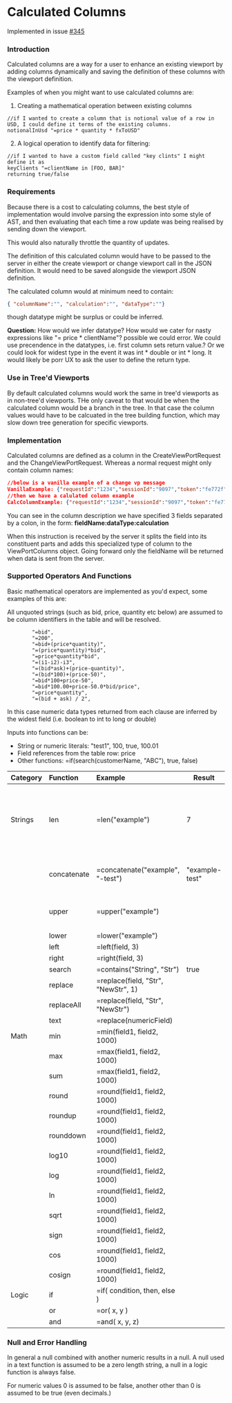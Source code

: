 # Calculated Columns

Implemented in issue [#345](https://github.com/venuu-io/vuu/issues/345)

### Introduction

Calculated columns are a way for a user to enhance an existing viewport by adding columns dynamically and saving the definition of these columns with the viewport definition. 

Examples of when you might want to use calculated columns are: 

1. Creating a mathematical operation between existing columns 
```
//if I wanted to create a column that is notional value of a row in USD, I could define it terms of the existing columns.
notionalInUsd "=price * quantity * fxToUSD"
```
2. A logical operation to identify data for filtering:

```
//if I wanted to have a custom field called "key clints" I might define it as
keyClients "=clientName in [FOO, BAR]"
returning true/false
```

### Requirements

Because there is a cost to calculating columns, the best style of implementation would involve parsing the expression 
into some style of AST, and then evaluating that each time a row update was being realised by sending down the viewport. 

This would also naturally throttle the quantity of updates.

The definition of this calculated column would have to be passed to the server in either the create viewport or change viewport 
call in the JSON definition. It would need to be saved alongside the viewport JSON definition.

The calculated column would at minimum need to contain: 
```json
{ "columnName":"", "calculation":"", "dataType":""}
```
though datatype might be surplus or could be inferred.

**Question:** How would we infer datatype? How would we cater for nasty expressions like "= price * clientName"? possible we could error. We could use 
precendence in the datatypes, i.e. first column sets return value.? Or we could look for widest type in the event it was int * double or int * long. 
It would likely be porr UX to ask the user to define the return type. 

### Use in Tree'd Viewports

By default calculated columns would work the same in tree'd viewports as in non-tree'd viewports. THe only caveat to that 
would be when the calculated column would be a branch in the tree. In that case the column values would have to be calcuated in the
tree building function, which may slow down tree generation for specific viewports. 

### Implementation

Calculated columns are defined as a column in the CreateViewPortRequest and the ChangeViewPortRequest. Whereas a normal request might only contain column names: 

```json
//below is a vanilla example of a change vp message 
VanillaExample: {"requestId":"1234","sessionId":"9097","token":"fe772f","user":"user","body":{"type":"CHANGE_VP","viewPortId":"user-d28fd","columns":["ask","askSize","bid","bidSize","close","last","open","phase","ric","scenario"],"sort":{"sortDefs":[]},"groupBy":["ric"],"filterSpec":null,"aggregations":[]},"module":"CORE"}
//then we have a calulated column example                                                                                                                                                                                                //calc'd columns 
CalcColumnExample: {"requestId":"1234","sessionId":"9097","token":"fe772f","user":"user","body":{"type":"CHANGE_VP","viewPortId":"user-d28fd","columns":["ask","askSize","bid","bidSize","close","last","open","phase","ric","scenario", "askNotional:Long:=ask*askSize", "bidNotional:Long:=bid*bidSize"],"sort":{"sortDefs":[]},"groupBy":["ric"],"filterSpec":null,"aggregations":[]},"module":"CORE"}
```
You can see in the column description we have specified 3 fields separated by a colon, in the form: **fieldName:dataType:calculation**  

When this instruction is received by the server it splits the field into its constituent parts and adds this specialized type of column to the ViewPortColumns object. Going forward only the fieldName will be returned when data is sent from the server.  

### Supported Operators And Functions

Basic mathematical operators are implemented as you'd expect, some examples of this are: 

All unquoted strings (such as bid, price, quantity etc below) are assumed to be column identifiers in the table and will be resolved.  

```
        "=bid",
        "=200",
        "=bid+(price*quantity)",
        "=(price*quantity)*bid",
        "=price*quantity*bid",
        "=(i1-i2)-i3",
        "=(bid*ask)+(price-quantity)",
        "=(bid*100)+(price-50)",
        "=bid*100+price-50",
        "=bid*100.00+price-50.0*bid/price",
        "=price*quantity",
        "=(bid + ask) / 2",
```

In this case numeric data types returned from each clause are inferred by the widest field (i.e. boolean to int to long or double)

Inputs into functions can be: 

* String or numeric literals: "test1", 100, true, 100.01
* Field references from the table row: price 
* Other functions: =if(search(customerName, "ABC"), true, false)

| Category | Function    | Example                             | Result         | Return Type                                | Notes                                                      |
|:---------|:------------|:------------------------------------|----------------|--------------------------------------------|:-----------------------------------------------------------|
| Strings  | len         | =len("example")                     | 7              | Integer                                    | if used on non string field, toString will be called first |
|          | concatenate | =concatenate("example", "-test")    | "example-test" | String - uppercase representation of field |                                                            |
|          | upper       | =upper("example")                   |                | String - uppercase representation of field |                                                            |
|          | lower       | =lower("example")                   |                |                                            |                                                            |
|          | left        | =left(field, 3)                     |                |                                            |                                                            |
|          | right       | =right(field, 3)                    |                |                                            |                                                            |
|          | search      | =contains("String", "Str")          | true           | Boolean                                    |                                                            |
|          | replace     | =replace(field, "Str", "NewStr", 1) |                |                                            |                                                            |
|          | replaceAll  | =replace(field, "Str", "NewStr")    |                |                                            |                                                            |
|          | text        | =replace(numericField)              |                |                                            |                                                            |
| Math     | min         | =min(field1, field2, 1000)          |                |                                            |                                                            |
|          | max         | =max(field1, field2, 1000)          |                |                                            |                                                            |
|          | sum         | =max(field1, field2, 1000)          |                |                                            |                                                            |
|          | round       | =round(field1, field2, 1000)        |                |                                            |                                                            |
|          | roundup     | =round(field1, field2, 1000)        |                |                                            |                                                            |
|          | rounddown   | =round(field1, field2, 1000)        |                |                                            |                                                            |
|          | log10       | =round(field1, field2, 1000)        |                |                                            |                                                            |
|          | log         | =round(field1, field2, 1000)        |                |                                            |                                                            |
|          | ln          | =round(field1, field2, 1000)        |                |                                            |                                                            |
|          | sqrt        | =round(field1, field2, 1000)        |                |                                            |                                                            |
|          | sign        | =round(field1, field2, 1000)        |                |                                            |                                                            |
|          | cos         | =round(field1, field2, 1000)        |                |                                            |                                                            |
|          | cosign      | =round(field1, field2, 1000)        |                |                                            |                                                            |
| Logic    | if          | =if( condition, then, else )        |                |                                            |                                                            |
|          | or          | =or( x, y )                         |                |                                            |                                                            |
|          | and         | =and( x, y, z)                      |                |                                            |                                                            |


### Null and Error Handling

In general a null combined with another numeric results in a null. A null used in a text function is assumed to be a zero length string, a null in a logic function is always false.

For numeric values 0 is assumed to be false, another other than 0 is assumed to be true (even decimals.)
